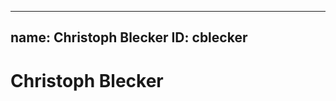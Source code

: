 -------------------------------------------------------------
name: Christoph Blecker
ID: cblecker
-------------------------------------------------------------

# Christoph Blecker

